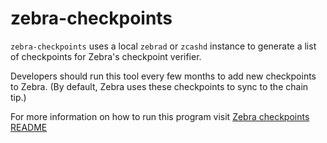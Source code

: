 # zebra-checkpoints

`zebra-checkpoints` uses a local `zebrad` or `zcashd` instance to generate a list of checkpoints for Zebra's checkpoint verifier.

Developers should run this tool every few months to add new checkpoints to Zebra.
(By default, Zebra uses these checkpoints to sync to the chain tip.)

For more information on how to run this program visit [Zebra checkpoints README](https://github.com/ZcashFoundation/zebra/tree/main/zebra-chain/src/parameters/checkpoint/README.md)
